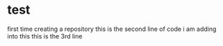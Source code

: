 # test
first time creating a repository
this is the second line of code i am adding into this
this is the 3rd line
